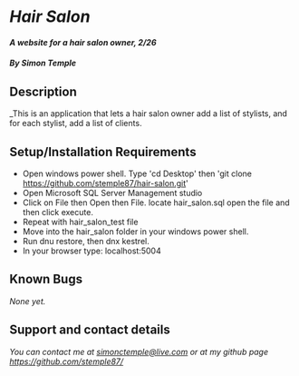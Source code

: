 # _Hair Salon_
#### _A website for a hair salon owner, 2/26_

#### _**By Simon Temple**_

## Description

_This is an application that lets a hair salon owner add a list of stylists, and for each stylist, add a list of clients.

## Setup/Installation Requirements

* Open windows power shell. Type 'cd Desktop' then 'git clone https://github.com/stemple87/hair-salon.git'
* Open Microsoft SQL Server Management studio
* Click on File then Open then File. locate hair_salon.sql open the file and then click execute.
* Repeat with hair_salon_test file
* Move into the hair_salon folder in your windows power shell.
* Run dnu restore, then dnx kestrel.
* In your browser type: localhost:5004


## Known Bugs

_None yet._

## Support and contact details

_You can contact me at simonctemple@live.com or at my github page https://github.com/stemple87/_
